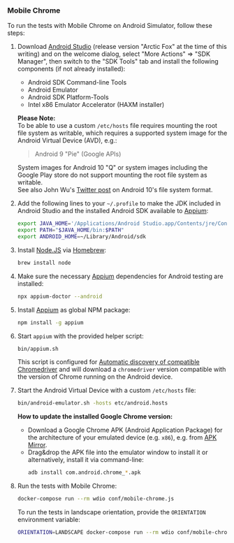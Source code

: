 ### Mobile Chrome

To run the tests with Mobile Chrome on Android Simulator, follow these steps:

1. Download [Android Studio](https://developer.android.com/studio/) (release
   version "Arctic Fox" at the time of this writing) and on the welcome dialog,
   select "More Actions" => "SDK Manager", then switch to the "SDK Tools" tab
   and install the following components (if not already installed):

   - Android SDK Command-line Tools
   - Android Emulator
   - Android SDK Platform-Tools
   - Intel x86 Emulator Accelerator (HAXM installer)

   **Please Note:**  
   To be able to use a custom `/etc/hosts` file requires mounting the root file
   system as writable, which requires a supported system image for the Android
   Virtual Device (AVD), e.g.:

   > Android 9 "Pie" (Google APIs)

   System images for Android 10 "Q" or system images including the Google Play
   store do not support mounting the root file system as writable.  
   See also John Wu's
   [Twitter post](https://twitter.com/topjohnwu/status/1170404631865778177) on
   Android 10's file system format.

2. Add the following lines to your `~/.profile` to make the JDK included in
   Android Studio and the installed Android SDK available to
   [Appium](https://appium.io/):

   ```sh
   export JAVA_HOME='/Applications/Android Studio.app/Contents/jre/Contents/Home'
   export PATH="$JAVA_HOME/bin:$PATH"
   export ANDROID_HOME=~/Library/Android/sdk
   ```

3. Install [Node.JS](https://nodejs.org/) via [Homebrew](https://brew.sh/):

   ```sh
   brew install node
   ```

4. Make sure the necessary [Appium](https://appium.io/) dependencies for Android
   testing are installed:

   ```sh
   npx appium-doctor --android
   ```

5. Install [Appium](https://appium.io/) as global NPM package:

   ```sh
   npm install -g appium
   ```

6. Start `appium` with the provided helper script:

   ```sh
   bin/appium.sh
   ```

   This script is configured for
   [Automatic discovery of compatible Chromedriver](https://github.com/appium/appium/blob/master/docs/en/writing-running-appium/web/chromedriver.md/#automatic-discovery-of-compatible-chromedriver)
   and will download a `chromedriver` version compatible with the version of
   Chrome running on the Android device.

7. Start the Android Virtual Device with a custom `/etc/hosts` file:

   ```sh
   bin/android-emulator.sh -hosts etc/android.hosts
   ```

   **How to update the installed Google Chrome version:**

   - Download a Google Chrome APK (Android Application Package) for the
     architecture of your emulated device (e.g. `x86`), e.g. from
     [APK Mirror](https://www.apkmirror.com/apk/google-inc/chrome/).
   - Drag&drop the APK file into the emulator window to install it or
     alternatively, install it via command-line:
     ```sh
     adb install com.android.chrome_*.apk
     ```

8. Run the tests with Mobile Chrome:

   ```sh
   docker-compose run --rm wdio conf/mobile-chrome.js
   ```

   To run the tests in landscape orientation, provide the `ORIENTATION`
   environment variable:

   ```sh
   ORIENTATION=LANDSCAPE docker-compose run --rm wdio conf/mobile-chrome.js
   ```
